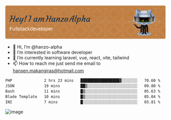 ![Header](./github-header-image.png)

- 👋 Hi, I’m @hanzo-alpha
- 👀 I’m interested in software developer
- 🌱 I’m currently learning laravel, vue, react, vite, tailwind
- 📫 How to reach me just send me email to hansen.makangiras@hotmail.com 

<!---
hanzo-alpha/hanzo-alpha is a ✨ special ✨ repository because its `README.md` (this file) appears on your GitHub profile.
You can click the Preview link to take a look at your changes.
--->

<!--START_SECTION:waka-->

```txt
PHP              2 hrs 23 mins   █████████████████▓░░░░░░░   70.60 %
JSON             19 mins         ██▒░░░░░░░░░░░░░░░░░░░░░░   09.80 %
Bash             11 mins         █▒░░░░░░░░░░░░░░░░░░░░░░░   05.63 %
Blade Template   10 mins         █▒░░░░░░░░░░░░░░░░░░░░░░░   05.04 %
INI              7 mins          █░░░░░░░░░░░░░░░░░░░░░░░░   03.81 %
```

<!--END_SECTION:waka-->

![image](https://github.com/hanzo-alpha/hanzo-alpha/assets/111342797/c4bd2977-6123-4017-8652-6e166259b484)


